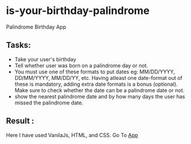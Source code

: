 # is-your-birthday-palindrome
Palindrome Birthday App 

## Tasks: 
- Take your user's birthday
- Tell whether user was born on a palindrome day or not.
- You must use one of these formats to put dates eg: MM/DD/YYYY, DD/MM/YYYY, MM/DD/YY, etc. Having atleast one date-format out of these is mandatory, adding extra date formats is a bonus (optional). Make sure to check whether the date can be a palindrome date or not.
-  show the nearest palindrome date and by how many days the user has missed the palindrome date.
## Result :
Here I have used VanilaJs, HTML, and CSS.
Go To [App](https://arjun-computer-geek.github.io/is-your-birthday-palindrome/)
